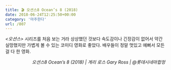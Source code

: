 ```yaml
---
title: 🎬 오션스8 Ocean’s 8 (2018)
date: 2018-06-24T12:25:50+00:00
category: '마주한다'
url: /807
---
```


_<오션스>_ 시리즈를 처음 보는 거라 상상했던 것보다 속도감이나 긴장감이 없어서 약간 실망했지만 가볍게 볼 수 있는 코미디 영화로 좋았다. 배우들이 정말 멋있고 예뻐서 모든 걸 다 한 영화.

<p style="text-align:right">
  <em>오션스8 Ocean&#8217;s 8 (2018) | 게리 로스 Gary Ross</em><em>&nbsp;| @롯데시네마합정<br /></em>
</p>